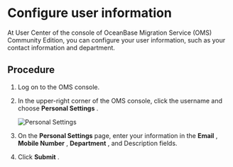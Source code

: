 Configure user information 
===============================================

At User Center of the console of OceanBase Migration Service (OMS) Community Edition, you can configure your user information, such as your contact information and department. 

Procedure 
------------------------------

1. Log on to the OMS console.

   

2. In the upper-right corner of the OMS console, click the username and choose **Personal Settings** . 

   ![Personal Settings](https://help-static-aliyun-doc.aliyuncs.com/assets/img/en-US/4105718461/p397785.png)
   

3. On the **Personal Settings** page, enter your information in the **Email** , **Mobile Number** , **Department** , and Description fields.

   

4. Click **Submit** .

   



